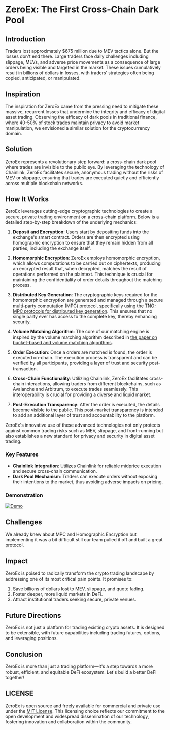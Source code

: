 # ZeroEx: The First Cross-Chain Dark Pool

## Introduction

Traders lost approximately $675 million due to MEV tactics alone. But the losses don't end there. Large traders face daily challenges including slippage, MEVs, and adverse price movements as a consequence of large orders being visible and targeted in the market. These issues cumulatively result in billions of dollars in losses, with traders’ strategies often being copied, anticipated, or manipulated.

## Inspiration

The inspiration for ZeroEx came from the pressing need to mitigate these massive, recurrent losses that undermine the integrity and efficacy of digital asset trading. Observing the efficacy of dark pools in traditional finance, where 40-50% of stock trades maintain privacy to avoid market manipulation, we envisioned a similar solution for the cryptocurrency domain.

## Solution

ZeroEx represents a revolutionary step forward: a cross-chain dark pool where trades are invisible to the public eye. By leveraging the technology of Chainlink, ZeroEx facilitates secure, anonymous trading without the risks of MEV or slippage, ensuring that trades are executed quietly and efficiently across multiple blockchain networks.

## How It Works

ZeroEx leverages cutting-edge cryptographic technologies to create a secure, private trading environment on a cross-chain platform. Below is a detailed step-by-step breakdown of the underlying mechanics:

1. **Deposit and Encryption**: Users start by depositing funds into the exchange's smart contract. Orders are then encrypted using homographic encryption to ensure that they remain hidden from all parties, including the exchange itself.

2. **Homomorphic Encryption**: ZeroEx employs homomorphic encryption, which allows computations to be carried out on ciphertexts, producing an encrypted result that, when decrypted, matches the result of operations performed on the plaintext. This technique is crucial for maintaining the confidentiality of order details throughout the matching process.

3. **Distributed Key Generation**: The cryptographic keys required for the homomorphic encryption are generated and managed through a secure multi-party computation (MPC) protocol, specifically using the [TNO-MPC protocols for distributed key generation](https://github.com/TNO-MPC/protocols.distributed_keygen). This ensures that no single party ever has access to the complete key, thereby enhancing security.

4. **Volume Matching Algorithm**: The core of our matching engine is inspired by the volume matching algorithm described in [the paper on bucket-based and volume matching algorithms](https://eprint.iacr.org/2021/1549). 

5. **Order Execution**: Once a orders are matched is found, the order is executed on-chain. The execution process is transparent and can be verified by all participants, providing a layer of trust and security post-transaction.

6. **Cross-Chain Functionality**: Utilizing Chainlink, ZeroEx facilitates cross-chain interactions, allowing traders from different blockchains, such as Avalanche and Arbitrum, to execute trades seamlessly. This interoperability is crucial for providing a diverse and liquid market.

7. **Post-Execution Transparency**: After the order is executed, the details become visible to the public. This post-market transparency is intended to add an additional layer of trust and accountability to the platform.

ZeroEx's innovative use of these advanced technologies not only protects against common trading risks such as MEV, slippage, and front-running but also establishes a new standard for privacy and security in digital asset trading.


### Key Features

- **Chainlink Integration**: Utilizes Chainlink for reliable midprice execution and secure cross-chain communication.
- **Dark Pool Mechanism**: Traders can execute orders without exposing their intentions to the market, thus avoiding adverse impacts on pricing.

### Demonstration

[![Demo](https://img.youtube.com/vi/ARd3M7BNezA/0.jpg)](https://www.youtube.com/watch?v=ARd3M7BNezA)

## Challenges

We already knew about MPC and Homographic Encryption but implementing it was a bit difficult still our team pulled it off and built a great protocol.

## Impact

ZeroEx is poised to radically transform the crypto trading landscape by addressing one of its most critical pain points. It promises to:

1. Save billions of dollars lost to MEV, slippage, and quote fading.
2. Foster deeper, more liquid markets in DeFi.
3. Attract institutional traders seeking secure, private venues.

## Future Directions

ZeroEx is not just a platform for trading existing crypto assets. It is designed to be extensible, with future capabilities including trading futures, options, and leveraging positions.

## Conclusion

ZeroEx is more than just a trading platform—it's a step towards a more robust, efficient, and equitable DeFi ecosystem. Let's build a better DeFi together!

## LICENSE

ZeroEx is open source and freely available for commercial and private use under the [MIT License](https://opensource.org/licenses/MIT). This licensing choice reflects our commitment to the open development and widespread dissemination of our technology, fostering innovation and collaboration within the community.

